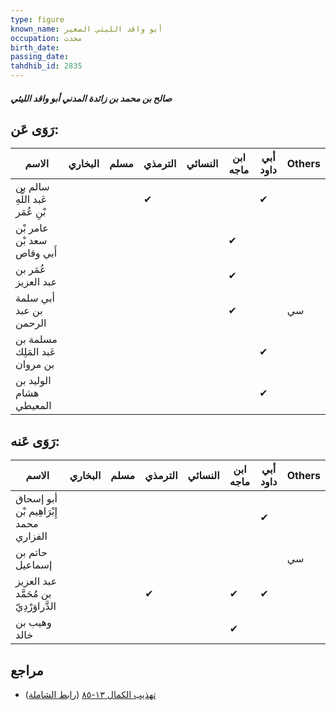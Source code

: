 ```yaml
---
type: figure
known_name: أبو واقد الليثي الصغير
occupation: محدث
birth_date:
passing_date:
tahdhib_id: 2835
---
```

##### صالح بن محمد بن زائدة المدني أبو واقد الليثي

## رَوَى عَن:
| الاسم                           | البخاري | مسلم | الترمذي | النسائي | ابن ماجه | أبي داود | Others |
| ------------------------------- | ------- | ---- | ------- | ------- | -------- | -------- | ------ |
| سالم بن عَبد اللَّهِ بْنِ عُمَر |         |      | ✔       |         |          | ✔        |        |
| عامر بْن سعد بْن أَبي وقاص      |         |      |         |         | ✔        |          |        |
| عُمَر بن عبد العزيز             |         |      |         |         | ✔        |          |        |
| أبي سلمة بن عبد الرحمن          |         |      |         |         | ✔        |          | سي     |
| مسلمة بن عَبد المَلِك بن مروان  |         |      |         |         |          | ✔        |        |
| الوليد بن هشام المعيطي          |         |      |         |         |          | ✔        |        |
## رَوَى عَنه:
| الاسم                                  | البخاري | مسلم | الترمذي | النسائي | ابن ماجه | أبي داود | Others |
| -------------------------------------- | ------- | ---- | ------- | ------- | -------- | -------- | ------ |
| أبو إسحاق إِبْرَاهِيم بْن محمد الفزاري |         |      |         |         |          | ✔        |        |
| حاتم بن إسماعيل                        |         |      |         |         |          |          | سي     |
| عبد العزيز بن مُحَمَّد الدَّراوَرْدِيّ |         |      | ✔       |         | ✔        | ✔        |        |
| وهيب بن خالد                           |         |      |         |         | ✔        |          |        |
## مراجع
- [تهذيب الكمال ١٣-٨٥](obsidian://open?vault=Tahdhib-al-Kamal&file=Figures/٢٨٣٥-صالح%20بن%20محمد%20بن%20زائدة%20المدني%20أبو%20واقد%20الليثي) ([رابط الشاملة](https://shamela.ws/book/3722/6466))
